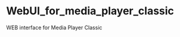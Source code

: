 WebUI_for_media_player_classic
==============================

WEB interface for Media Player Classic